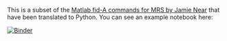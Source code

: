 This is a subset of the [Matlab fid-A commands for MRS by Jamie Near](https://github.com/CIC-methods/FID-A) that have been translated to Python. You can see an example notebook here:

[![Binder](https://mybinder.org/badge_logo.svg)](https://mybinder.org/v2/gh/stonesunturned/pyFID-A-for-binder/HEAD?urlpath=%2Fdoc%2Ftree%2FMRS_processing.ipynb)
